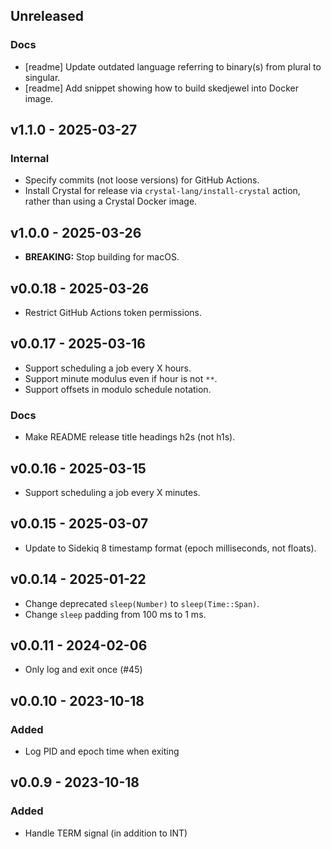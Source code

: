 ## Unreleased
### Docs
- [readme] Update outdated language referring to binary(s) from plural to singular.
- [readme] Add snippet showing how to build skedjewel into Docker image.

## v1.1.0 - 2025-03-27
### Internal
- Specify commits (not loose versions) for GitHub Actions.
- Install Crystal for release via `crystal-lang/install-crystal` action, rather than using a Crystal Docker image.

## v1.0.0 - 2025-03-26
- **BREAKING:** Stop building for macOS.

## v0.0.18 - 2025-03-26
- Restrict GitHub Actions token permissions.

## v0.0.17 - 2025-03-16
- Support scheduling a job every X hours.
- Support minute modulus even if hour is not `**`.
- Support offsets in modulo schedule notation.

### Docs
- Make README release title headings h2s (not h1s).

## v0.0.16 - 2025-03-15
- Support scheduling a job every X minutes.

## v0.0.15 - 2025-03-07
- Update to Sidekiq 8 timestamp format (epoch milliseconds, not floats).

## v0.0.14 - 2025-01-22
- Change deprecated `sleep(Number)` to `sleep(Time::Span)`.
- Change `sleep` padding from 100 ms to 1 ms.

## v0.0.11 - 2024-02-06
- Only log and exit once (#45)

## v0.0.10 - 2023-10-18

### Added
- Log PID and epoch time when exiting

## v0.0.9 - 2023-10-18

### Added
- Handle TERM signal (in addition to INT)
